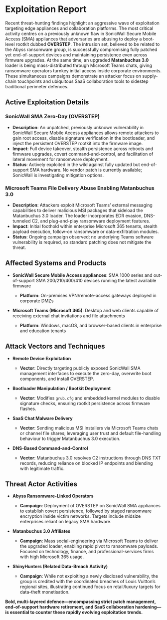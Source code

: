 # Exploitation Report

Recent threat-hunting findings highlight an aggressive wave of exploitation targeting edge appliances and collaboration platforms. The most critical activity centres on a previously unknown flaw in SonicWall Secure Mobile Access (SMA) appliances that adversaries are abusing to deploy a boot-level rootkit dubbed **OVERSTEP**. The intrusion set, believed to be related to the Abyss ransomware group, is successfully compromising fully patched yet end-of-support devices and maintaining persistence even across firmware upgrades. At the same time, an upgraded **Matanbuchus 3.0** loader is being mass-distributed through Microsoft Teams chats, giving ransomware operators turnkey initial access inside corporate environments. These simultaneous campaigns demonstrate an attacker focus on supply-chain touchpoints and ubiquitous SaaS collaboration tools to sidestep traditional perimeter defences.

## Active Exploitation Details

### SonicWall SMA Zero-Day (OVERSTEP)
- **Description**: An unpatched, previously unknown vulnerability in SonicWall Secure Mobile Access appliances allows remote attackers to gain root access, disable signature verification in the bootloader, and inject the persistent OVERSTEP rootkit into the firmware image.  
- **Impact**: Full device takeover, stealth persistence across reboots and firmware upgrades, covert command-and-control, and facilitation of lateral movement for ransomware deployment.  
- **Status**: Actively exploited in the wild against fully updated but end-of-support SMA hardware. No vendor patch is currently available; SonicWall is investigating mitigation options.  

### Microsoft Teams File Delivery Abuse Enabling Matanbuchus 3.0
- **Description**: Attackers exploit Microsoft Teams’ external messaging capabilities to deliver malicious MSI packages that sideload the Matanbuchus 3.0 loader. The loader incorporates EDR evasion, DNS-tunneled C2, and plug-and-play ransomware deployment features.  
- **Impact**: Initial foothold within enterprise Microsoft 365 tenants, stealth payload execution, follow-on ransomware or data-exfiltration modules.  
- **Status**: Ongoing campaign observed; no underlying Teams software vulnerability is required, so standard patching does not mitigate the threat.  

## Affected Systems and Products

- **SonicWall Secure Mobile Access appliances**: SMA 1000 series and out-of-support SMA 200/210/400/410 devices running the latest available firmware  
  - **Platform**: On-premises VPN/remote-access gateways deployed in corporate DMZs  

- **Microsoft Teams (Microsoft 365)**: Desktop and web clients capable of receiving external chat invitations and file attachments  
  - **Platform**: Windows, macOS, and browser-based clients in enterprise and education tenants  

## Attack Vectors and Techniques

- **Remote Device Exploitation**  
  - **Vector**: Directly targeting publicly exposed SonicWall SMA management interfaces to execute the zero-day, overwrite boot components, and install OVERSTEP.  

- **Bootloader Manipulation / Bootkit Deployment**  
  - **Vector**: Modifies `grub.cfg` and embedded kernel modules to disable signature checks, ensuring rootkit persistence across firmware flashes.  

- **SaaS Chat Malware Delivery**  
  - **Vector**: Sending malicious MSI installers via Microsoft Teams chats or channel file shares; leveraging user trust and default file-handling behaviour to trigger Matanbuchus 3.0 execution.  

- **DNS-Based Command-and-Control**  
  - **Vector**: Matanbuchus 3.0 resolves C2 instructions through DNS TXT records, reducing reliance on blocked IP endpoints and blending with legitimate traffic.  

## Threat Actor Activities

- **Abyss Ransomware-Linked Operators**  
  - **Campaign**: Deployment of OVERSTEP on SonicWall SMA appliances to establish covert persistence, followed by staged ransomware encryption inside victim networks. Targets include midsize enterprises reliant on legacy SMA hardware.  

- **Matanbuchus 3.0 Affiliates**  
  - **Campaign**: Mass social-engineering via Microsoft Teams to deliver the upgraded loader, enabling rapid pivot to ransomware payloads. Focused on technology, finance, and professional-services firms with high Microsoft 365 usage.  

- **ShinyHunters (Related Data-Breach Activity)**  
  - **Campaign**: While not exploiting a newly disclosed vulnerability, the group is credited with the coordinated breaches of Louis Vuitton’s regional sites, illustrating continued focus on retail/luxury targets for data-theft monetisation.  

**Bold, multi-layered defence—encompassing strict patch management, end-of-support hardware retirement, and SaaS collaboration hardening—is essential to counter these rapidly evolving exploitation trends.**